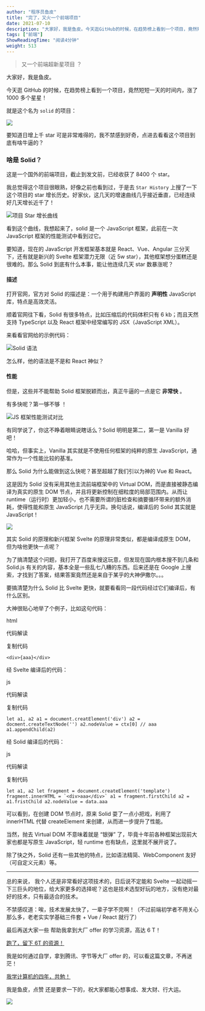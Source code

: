 ```yaml
---
author: "程序员鱼皮"
title: "完了，又火一个前端项目"
date: 2021-07-10
description: "大家好，我是鱼皮。今天逛GitHub的时候，在趋势榜上看到一个项目，竟然短短一天的时间内，涨了1000多个星星！就是这个名为solid的项目：要知道日增上千star可是非常难得的"
tags: ["前端"]
ShowReadingTime: "阅读4分钟"
weight: 513
---
```

> 又一个前端超新星项目 ？

大家好，我是鱼皮。

今天逛 GitHub 的时候，在趋势榜上看到一个项目，竟然短短一天的时间内，涨了 1000 多个星星！

就是这个名为 `solid` 的项目：

![](https://p3-juejin.byteimg.com/tos-cn-i-k3u1fbpfcp/75c96364fb574003a07e4f4b114e3f4f~tplv-k3u1fbpfcp-zoom-in-crop-mark:1512:0:0:0.awebp)

要知道日增上千 star 可是非常难得的，我不禁感到好奇，点进去看看这个项目到底有啥牛逼的？

### 啥是 Solid？

这是一个国外的前端项目，截止到发文前，已经收获了 8400 个 star。

我总觉得这个项目很眼熟，好像之前也看到过，于是去 `Star History` 上搜了一下这个项目的 star 增长历史。好家伙，这几天的增速曲线几乎接近垂直，已经连续好几天增长近千了！

![项目 Star 增长曲线](https://p3-juejin.byteimg.com/tos-cn-i-k3u1fbpfcp/61bbfc8b62db473eb90a76f5127d94fe~tplv-k3u1fbpfcp-zoom-in-crop-mark:1512:0:0:0.awebp)

看到这个曲线，我想起来了，solid 是一个 JavaScript 框架，此前在一次 JavaScript 框架的性能测试中看到过它。

要知道，现在的 JavaScript 开发框架基本就是 React、Vue、Angular 三分天下，还有就是新兴的 Svelte 框架潜力无限（近 5w star），其他框架想分蛋糕还是很难的。那么 Solid 到底有什么本事，能让他连续几天 star 数暴涨呢？

#### 描述

打开官网，官方对 Solid 的描述是：一个用于构建用户界面的 **声明性** JavaScript 库，特点是高效灵活。

顺着官网往下看，Solid 有很多特点，比如压缩后的代码体积只有 6 kb；而且天然支持 TypeScript 以及 React 框架中经常编写的 JSX（JavaScript XML）。

来看看官网给的示例代码：

![Solid 语法](https://p3-juejin.byteimg.com/tos-cn-i-k3u1fbpfcp/cb70a133d9ac4c1b9b2e643d44087cbc~tplv-k3u1fbpfcp-zoom-in-crop-mark:1512:0:0:0.awebp)

怎么样，他的语法是不是和 React 神似？

#### 性能

但是，这些并不能帮助 Solid 框架脱颖而出，真正牛逼的一点是它 **非常快** 。

有多快呢？第一够不够 ！

![JS 框架性能测试对比](https://p3-juejin.byteimg.com/tos-cn-i-k3u1fbpfcp/33146f564ccd4e3aa8f6651d5cdf7e4a~tplv-k3u1fbpfcp-zoom-in-crop-mark:1512:0:0:0.awebp)

有同学说了，你这不睁着眼睛说瞎话么？Solid 明明是第二，第一是 Vanilla 好吧！

哈哈，但事实上，Vanilla 其实就是不使用任何框架的纯粹的原生 JavaScript，通常作为一个性能比较的基准。

那么 Solid 为什么能做到这么快呢？甚至超越了我们引以为神的 Vue 和 React。

这是因为 Solid 没有采用其他主流前端框架中的 Virtual DOM，而是直接被静态编译为真实的原生 DOM 节点，并且将更新控制在细粒度的局部范围内。从而让 runtime（运行时）更加轻小，也不需要所谓的脏检查和摘要循环带来的额外消耗，使得性能和原生 JavaScript 几乎无异。换句话说，编译后的 Solid 其实就是 JavaScript！

![](https://p3-juejin.byteimg.com/tos-cn-i-k3u1fbpfcp/423628dea1d84b2bb7802962a1a4f184~tplv-k3u1fbpfcp-zoom-in-crop-mark:1512:0:0:0.awebp)

其实 Solid 的原理和新兴框架 Svelte 的原理非常类似，都是编译成原生 DOM，但为啥他更快一点呢？

为了搞清楚这个问题，我打开了百度来搜这玩意，但发现在国内根本搜不到几条和 Solid.js 有关的内容，基本全是一些乱七八糟的东西。后来还是在 Google 上搜索，才找到了答案，结果答案竟然还是来自于某乎的大神伊撒尔。。。

要搞清楚为什么 Solid 比 Svelte 更快，就要看看同一段代码经过它们编译后，有什么区别。

大神很贴心地举了个例子，比如这句代码：

html

 代码解读

复制代码

`<div>{aaa}</div>`

经 Svelte 编译后的代码：

js

 代码解读

复制代码

`let a1, a2 a1 = document.creatElement('div') a2 = docment.createTextNode('') a2.nodeValue = ctx[0] // aaa a1.appendChild(a2)`

经 Solid 编译后的代码：

js

 代码解读

复制代码

``let a1, a2 let fragment = document.createElement('template') fragment.innerHTML = `<div>aaa</div>` a1 = fragment.firstChild a2 = a1.fristChild a2.nodeValue = data.aaa``

可以看到，在创建 DOM 节点时，原来 Solid 耍了一点小把戏，利用了 innerHTML 代替 createElement 来创建，从而进一步提升了性能。

当然，抛去 Virtual DOM 不意味着就是 “银弹” 了，毕竟十年前各种框架出现前大家也都是写原生 JavaScript，轻 runtime 也有缺点，这里就不展开说了。

除了快之外，Solid 还有一些其他的特点，比如语法精简、WebComponent 友好（可自定义元素）等。

* * *

总的来说， 我个人还是非常看好这项技术的，日后说不定能和 Svelte 一起动摇一下三巨头的地位，给大家更多的选择呢？这也是技术选型好玩的地方，没有绝对最好的技术，只有最适合的技术。

不禁感叹道：唉，技术发展太快了，一辈子学不完啊！（不过前端初学者不用关心那么多，老老实实学基础三件套 + Vue / React 就行了）

最后再送大家一些 帮助我拿到大厂 offer 的学习资源，高达 6 T！

[跑了，留下 6T 的资源！](https://link.juejin.cn?target=https%3A%2F%2Ft.1yb.co%2FqOJG "https://t.1yb.co/qOJG")

我是如何通过自学，拿到腾讯、字节等大厂 offer 的，可以看这篇文章，不再迷茫！

[我学计算机的四年，共勉！](https://link.juejin.cn?target=https%3A%2F%2Ft.1yb.co%2Fq0mS "https://t.1yb.co/q0mS")

我是鱼皮，点赞 还是要求一下的，祝大家都能心想事成、发大财、行大运。

![](https://p3-juejin.byteimg.com/tos-cn-i-k3u1fbpfcp/fddc48710af24f42ab889cec640c3b82~tplv-k3u1fbpfcp-zoom-in-crop-mark:1512:0:0:0.awebp)